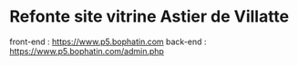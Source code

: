 # Refonte site vitrine Astier de Villatte
front-end : https://www.p5.bophatin.com
back-end : https://www.p5.bophatin.com/admin.php

